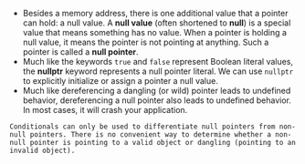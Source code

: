 - Besides a memory address, there is one additional value that a pointer can hold: a null value. A **null value** (often shortened to **null**) is a special value that means something has no value. When a pointer is holding a null value, it means the pointer is not pointing at anything. Such a pointer is called a **null pointer**.
- Much like the keywords `true` and `false` represent Boolean literal values, the **nullptr** keyword represents a null pointer literal. We can use `nullptr` to explicitly initialize or assign a pointer a null value.
- Much like dereferencing a dangling (or wild) pointer leads to undefined behavior, dereferencing a null pointer also leads to undefined behavior. In most cases, it will crash your application.

```ad-note
Conditionals can only be used to differentiate null pointers from non-null pointers. There is no convenient way to determine whether a non-null pointer is pointing to a valid object or dangling (pointing to an invalid object).
```